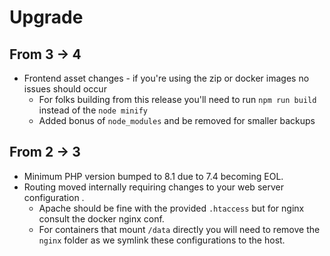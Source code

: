 # Upgrade

## From 3 -> 4

- Frontend asset changes - if you're using the zip or docker images no issues should occur
  - For folks building from this release you'll need to run `npm run build` instead of the `node minify`
  - Added bonus of `node_modules` and be removed for smaller backups

## From 2 -> 3

- Minimum PHP version bumped to 8.1 due to 7.4 becoming EOL.
- Routing moved internally requiring changes to your web server configuration .
  - Apache should be fine with the provided `.htaccess` but for nginx consult the docker nginx conf.
  - For containers that mount `/data` directly you will need to remove the `nginx` folder as we symlink these configurations to the host.
